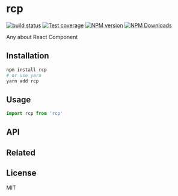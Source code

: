 # rcp

[![build status](https://img.shields.io/travis/imcuttle/rcp/master.svg?style=flat-square)](https://travis-ci.org/imcuttle/rcp)
[![Test coverage](https://img.shields.io/codecov/c/github/imcuttle/rcp.svg?style=flat-square)](https://codecov.io/github/imcuttle/rcp?branch=master)
[![NPM version](https://img.shields.io/npm/v/rcp.svg?style=flat-square)](https://www.npmjs.com/package/rcp)
[![NPM Downloads](https://img.shields.io/npm/dm/rcp.svg?style=flat-square&maxAge=43200)](https://www.npmjs.com/package/rcp)

Any about React Component

## Installation

```bash
npm install rcp
# or use yarn
yarn add rcp
```

## Usage

```javascript
import rcp from 'rcp'
```

## API

## Related

## License

MIT
